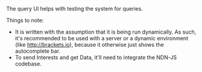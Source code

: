 The query UI helps with testing the system for queries.

Things to note:
   + It is written with the assumption that it is being run dynamically.
     As such, it's recommended to be used with a server or a dynamic environment
     (like http://brackets.io), because it otherwise just shows the autocomplete bar.
   + To send Interests and get Data, it'll need to integrate the NDN-JS codebase.
